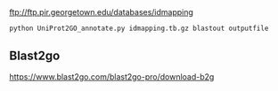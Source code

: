 ##
ftp://ftp.pir.georgetown.edu/databases/idmapping
```
python UniProt2GO_annotate.py idmapping.tb.gz blastout outputfile
```
## Blast2go
https://www.blast2go.com/blast2go-pro/download-b2g
